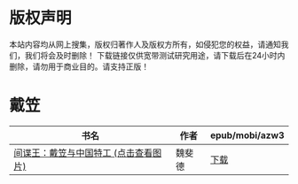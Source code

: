 # 版权声明

本站内容均从网上搜集，版权归著作人及版权方所有，如侵犯您的权益，请通知我们，我们将会及时删除！ 下载链接仅供宽带测试研究用途，请下载后在24小时内删除，请勿用于商业目的。请支持正版！

# 戴笠

| 书名 | 作者 | epub/mobi/azw3 |
| --- | --- | --- |
| [间谍王：戴笠与中国特工 (点击查看图片)](https://www.dushupai.com/attachment/2024/06/01/8535922202da2c0b.jpg) | 魏斐德 | [下载](https://url89.ctfile.com/f/31084289-1357008571-4000d9?p=8866) |
